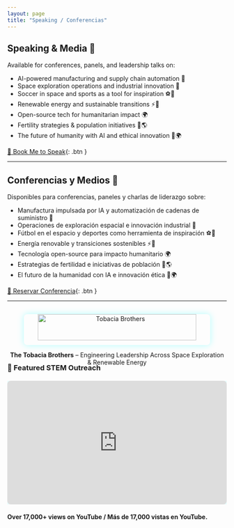```yaml
---
layout: page
title: "Speaking / Conferencias"
---
```


## Speaking & Media 🎤

Available for conferences, panels, and leadership talks on:

- AI-powered manufacturing and supply chain automation 🤖  
- Space exploration operations and industrial innovation 🚀  
- Soccer in space and sports as a tool for inspiration ⚽🌌  
- Renewable energy and sustainable transitions ⚡🌱  
- Open-source tech for humanitarian impact 🌍  
- Fertility strategies & population initiatives 👶🌎  
- The future of humanity with AI and ethical innovation 🤖🌍  

[📅 Book Me to Speak](https://calendly.com/yotangoflow){: .btn }

---

## Conferencias y Medios 🎤

Disponibles para conferencias, paneles y charlas de liderazgo sobre:

- Manufactura impulsada por IA y automatización de cadenas de suministro 🤖  
- Operaciones de exploración espacial e innovación industrial 🚀  
- Fútbol en el espacio y deportes como herramienta de inspiración ⚽🌌  
- Energía renovable y transiciones sostenibles ⚡🌱  
- Tecnología open-source para impacto humanitario 🌍  
- Estrategias de fertilidad e iniciativas de población 👶🌎  
- El futuro de la humanidad con IA e innovación ética 🤖🌍  

[📅 Reservar Conferencia](https://calendly.com/yotangoflow){: .btn }

---

<div class="gallery-large">
  <div class="gallery-item">
    <img src="{{ site.baseurl }}/Tobacia%20Brothers.jpg" alt="Tobacia Brothers">
    <p><strong>The Tobacia Brothers</strong> – Engineering Leadership Across Space Exploration & Renewable Energy</p>
  </div>
</div>

### 🎥 Featured STEM Outreach
<div class="video-container">
  <iframe width="560" height="315" src="https://www.youtube.com/embed/4tuNPfHYMjE" 
    title="YouTube video player" frameborder="0" 
    allow="accelerometer; autoplay; clipboard-write; encrypted-media; gyroscope; picture-in-picture" 
    allowfullscreen>
  </iframe>
</div>

<p><strong>Over 17,000+ views on YouTube / Más de 17,000 vistas en YouTube.</strong></p>

<style>
.gallery-large {
  display: flex;
  flex-wrap: wrap;
  justify-content: center;
  gap: 30px;
  margin: 30px 0;
}
.gallery-large img {
  width: 85%;
  max-width: 500px;
  border-radius: 8px;
  box-shadow: 0 0 15px rgba(0,255,255,0.3);
  transition: transform 0.3s, box-shadow 0.3s;
  cursor: pointer;
}
.gallery-large img:hover {
  transform: scale(1.03);
  box-shadow: 0 0 20px rgba(255,0,255,0.6);
}
.gallery-item {
  text-align: center;
}
.video-container {
  position: relative;
  padding-bottom: 56.25%;
  height: 0;
  overflow: hidden;
  max-width: 100%;
  margin: 20px 0;
}
.video-container iframe {
  position: absolute;
  top: 0;
  left: 0;
  width: 100%;
  height: 100%;
  border-radius: 8px;
  box-shadow: 0 0 15px rgba(0,255,255,0.3);
}
</style>

<script>
document.querySelectorAll('.gallery-large img').forEach(img => {
  img.addEventListener('click', function() {
    const overlay = document.createElement('div');
    overlay.style.position = 'fixed';
    overlay.style.top = 0;
    overlay.style.left = 0;
    overlay.style.width = '100%';
    overlay.style.height = '100%';
    overlay.style.background = 'rgba(0,0,0,0.9)';
    overlay.style.display = 'flex';
    overlay.style.alignItems = 'center';
    overlay.style.justifyContent = 'center';
    overlay.style.zIndex = 9999;

    const fullImg = document.createElement('img');
    fullImg.src = this.src;
    fullImg.style.maxWidth = '90%';
    fullImg.style.maxHeight = '90%';
    fullImg.style.borderRadius = '8px';
    fullImg.style.boxShadow = '0 0 25px rgba(0,255,255,0.8)';

    overlay.appendChild(fullImg);
    overlay.addEventListener('click', () => document.body.removeChild(overlay));

    document.body.appendChild(overlay);
  });
});
</script>


